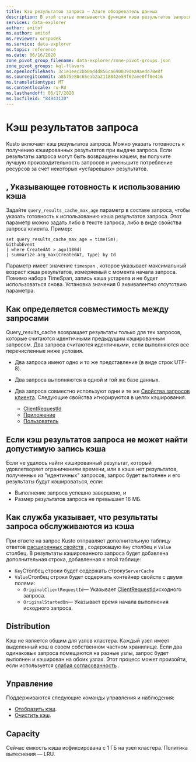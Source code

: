 ```yaml
---
title: Кэш результатов запроса — Azure обозреватель данных
description: В этой статье описываются функции кэша результатов запросов в Azure обозреватель данных.
services: data-explorer
author: amitof
ms.author: amitof
ms.reviewer: orspodek
ms.service: data-explorer
ms.topic: reference
ms.date: 06/16/2020
zone_pivot_group_filename: data-explorer/zone-pivot-groups.json
zone_pivot_groups: kql-flavors
ms.openlocfilehash: 3c1e1eec2bb0ad4d856ca690039dea9aedd78e8f
ms.sourcegitcommit: a8575e80c65eab2a2118842e59f62aee0ff0e416
ms.translationtype: MT
ms.contentlocale: ru-RU
ms.lasthandoff: 06/17/2020
ms.locfileid: "84943130"
---
```

# <a name="query-results-cache"></a>Кэш результатов запроса

Kusto включает кэш результатов запроса. Можно указать готовность к получению кэшированных результатов при выдаче запроса. Если результаты запроса могут быть возвращены кэшем, вы получите лучшую производительность запросов и уменьшите потребление ресурсов за счет некоторых «устаревших» результатов.

## <a name="indicating-willingness-to-use-the-cache"></a>, Указывающее готовность к использованию кэша

Задайте `query_results_cache_max_age` параметр в составе запроса, чтобы указать готовность к использованию кэша результатов запроса. Этот параметр можно задать либо в тексте запроса, либо в виде свойства запроса клиента. Пример:

```kusto
set query_results_cache_max_age = time(5m);
GithubEvent
| where CreatedAt > ago(180d)
| summarize arg_max(CreatedAt, Type) by Id
```

Параметр имеет значение `timespan` , которое указывает максимальный возраст кэша результатов, измеряемый с момента начала запроса. Помимо набора TimeSpan, запись кэша устарела и не будет использоваться снова. Установка значения 0 эквивалентно отсутствию параметра.

## <a name="how-compatibility-between-queries-is-determined"></a>Как определяется совместимость между запросами

Query_results_cache возвращает результаты только для тех запросов, которые считаются идентичными предыдущим кэшированным запросом. Два запроса считаются идентичными, если выполняются все перечисленные ниже условия.

* Два запроса имеют одно и то же представление (в виде строк UTF-8).

* Два запроса выполняются в одной и той же базе данных.

* Два запроса совместно используют одни и те же [Свойства запросов клиента](../api/netfx/request-properties.md). Следующие свойства игнорируются в целях кэширования.
   * [ClientRequestId](../api/netfx/request-properties.md#the-clientrequestid-x-ms-client-request-id-named-property)
   * [Приложение](../api/netfx/request-properties.md#the-application-x-ms-app-named-property)
   * [Пользователь](../api/netfx/request-properties.md#the-user-x-ms-user-named-property)

## <a name="if-the-query-results-cache-cant-find-a-valid-cache-entry"></a>Если кэш результатов запроса не может найти допустимую запись кэша

Если не удалось найти кэшированный результат, который удовлетворяет ограничениям времени, или в кэше нет результатов, полученных из "идентичных" запросов, запрос будет выполнен и его результаты будут кэшироваться, если: 

* Выполнение запроса успешно завершено, и
* Размер результатов запроса не превышает 16 МБ.

## <a name="how-the-service-indicates-that-the-query-results-are-being-served-from-the-cache"></a>Как служба указывает, что результаты запроса обслуживаются из кэша

При ответе на запрос Kusto отправляет дополнительную таблицу ответов [расширенных свойств](../api/rest/response.md) , содержащую `Key` столбец и `Value` столбец.
В результаты кэшированного запроса будет добавлена дополнительная строка, добавленная к этой таблице:
* `Key`Столбец строки будет содержать строку`ServerCache`
* `Value`Столбец строки будет содержать контейнер свойств с двумя полями:
   * `OriginalClientRequestId`— Указывает [ClientRequestId](../api/netfx/request-properties.md#the-clientrequestid-x-ms-client-request-id-named-property)исходного запроса.
   * `OriginalStartedOn`— Указывает время начала выполнения исходного запроса.

## <a name="distribution"></a>Distribution

Кэш не является общим для узлов кластера. Каждый узел имеет выделенный кэш в своем собственном частном хранилище. Если два одинаковых запроса помещаются на разные узлы, запрос будет выполнен и кэширован на обоих узлах. Этот процесс может произойти, если используется [слабая согласованность](../concepts/queryconsistency.md) .

## <a name="management"></a>Управление

Поддерживаются следующие команды управления и наблюдения:

* [Отобразить кэш](../management/show-query-results-cache-command.md).
* [Очистить кэш](../management/clear-query-results-cache-command.md).

## <a name="capacity"></a>Capacity

Сейчас емкость кэша исфиксирована с 1 ГБ на узел кластера.
Политика вытеснения — LRU.
